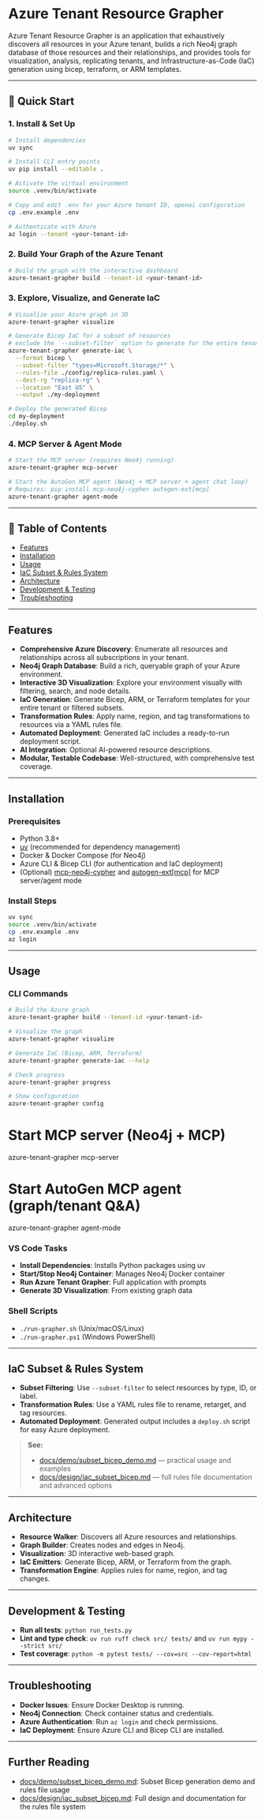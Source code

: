 # Azure Tenant Resource Grapher

Azure Tenant Resource Grapher is an application that exhaustively discovers all resources in your Azure tenant, builds a rich Neo4j graph database of those resources and their relationships, and provides tools for visualization, analysis, replicating tenants, and Infrastructure-as-Code (IaC) generation using bicep, terraform, or ARM templates.

---

## 🚀 Quick Start

### 1. Install & Set Up

```bash
# Install dependencies
uv sync

# Install CLI entry points
uv pip install --editable .

# Activate the virtual environment
source .venv/bin/activate

# Copy and edit .env for your Azure tenant ID, openai configuration
cp .env.example .env

# Authenticate with Azure
az login --tenant <your-tenant-id>
```

### 2. Build Your Graph of the Azure Tenant

```bash
# Build the graph with the interactive dashboard
azure-tenant-grapher build --tenant-id <your-tenant-id>
```

### 3. Explore, Visualize, and Generate IaC

```bash
# Visualize your Azure graph in 3D
azure-tenant-grapher visualize

# Generate Bicep IaC for a subset of resources
# exclude the `--subset-filter` option to generate for the entire tenant
azure-tenant-grapher generate-iac \
  --format bicep \
  --subset-filter "types=Microsoft.Storage/*" \
  --rules-file ./config/replica-rules.yaml \
  --dest-rg "replica-rg" \
  --location "East US" \
  --output ./my-deployment

# Deploy the generated Bicep
cd my-deployment
./deploy.sh
```

### 4. MCP Server & Agent Mode

```bash
# Start the MCP server (requires Neo4j running)
azure-tenant-grapher mcp-server

# Start the AutoGen MCP agent (Neo4j + MCP server + agent chat loop)
# Requires: pip install mcp-neo4j-cypher autogen-ext[mcp]
azure-tenant-grapher agent-mode
```

---

## 📖 Table of Contents

- [Features](#features)
- [Installation](#installation)
- [Usage](#usage)
- [IaC Subset & Rules System](#iac-subset--rules-system)
- [Architecture](#architecture)
- [Development & Testing](#development--testing)
- [Troubleshooting](#troubleshooting)

---

## Features

- **Comprehensive Azure Discovery**: Enumerate all resources and relationships across all subscriptions in your tenant.
- **Neo4j Graph Database**: Build a rich, queryable graph of your Azure environment.
- **Interactive 3D Visualization**: Explore your environment visually with filtering, search, and node details.
- **IaC Generation**: Generate Bicep, ARM, or Terraform templates for your entire tenant or filtered subsets.
- **Transformation Rules**: Apply name, region, and tag transformations to resources via a YAML rules file.
- **Automated Deployment**: Generated IaC includes a ready-to-run deployment script.
- **AI Integration**: Optional AI-powered resource descriptions.
- **Modular, Testable Codebase**: Well-structured, with comprehensive test coverage.

---

## Installation

### Prerequisites

- Python 3.8+
- [uv](https://docs.astral.sh/uv/) (recommended for dependency management)
- Docker & Docker Compose (for Neo4j)
- Azure CLI & Bicep CLI (for authentication and IaC deployment)
- (Optional) [mcp-neo4j-cypher](https://github.com/neo4j-contrib/mcp-neo4j-cypher) and [autogen-ext[mcp]](https://github.com/microsoft/autogen) for MCP server/agent mode

### Install Steps

```bash
uv sync
source .venv/bin/activate
cp .env.example .env
az login
```

---

## Usage

### CLI Commands

```bash
# Build the Azure graph
azure-tenant-grapher build --tenant-id <your-tenant-id>

# Visualize the graph
azure-tenant-grapher visualize

# Generate IaC (Bicep, ARM, Terraform)
azure-tenant-grapher generate-iac --help

# Check progress
azure-tenant-grapher progress

# Show configuration
azure-tenant-grapher config
```

# Start MCP server (Neo4j + MCP)
azure-tenant-grapher mcp-server

# Start AutoGen MCP agent (graph/tenant Q&A)
azure-tenant-grapher agent-mode

### VS Code Tasks

- **Install Dependencies**: Installs Python packages using uv
- **Start/Stop Neo4j Container**: Manages Neo4j Docker container
- **Run Azure Tenant Grapher**: Full application with prompts
- **Generate 3D Visualization**: From existing graph data

### Shell Scripts

- `./run-grapher.sh` (Unix/macOS/Linux)
- `./run-grapher.ps1` (Windows PowerShell)

---

## IaC Subset & Rules System

- **Subset Filtering**: Use `--subset-filter` to select resources by type, ID, or label.
- **Transformation Rules**: Use a YAML rules file to rename, retarget, and tag resources.
- **Automated Deployment**: Generated output includes a `deploy.sh` script for easy Azure deployment.

> **See:**
> - [docs/demo/subset_bicep_demo.md](docs/demo/subset_bicep_demo.md) — practical usage and examples
> - [docs/design/iac_subset_bicep.md](docs/design/iac_subset_bicep.md) — full rules file documentation and advanced options

---

## Architecture

- **Resource Walker**: Discovers all Azure resources and relationships.
- **Graph Builder**: Creates nodes and edges in Neo4j.
- **Visualization**: 3D interactive web-based graph.
- **IaC Emitters**: Generate Bicep, ARM, or Terraform from the graph.
- **Transformation Engine**: Applies rules for name, region, and tag changes.

---

## Development & Testing

- **Run all tests**: `python run_tests.py`
- **Lint and type check**: `uv run ruff check src/ tests/` and `uv run mypy --strict src/`
- **Test coverage**: `python -m pytest tests/ --cov=src --cov-report=html`

---

## Troubleshooting

- **Docker Issues**: Ensure Docker Desktop is running.
- **Neo4j Connection**: Check container status and credentials.
- **Azure Authentication**: Run `az login` and check permissions.
- **IaC Deployment**: Ensure Azure CLI and Bicep CLI are installed.

---

## Further Reading

- [docs/demo/subset_bicep_demo.md](docs/demo/subset_bicep_demo.md): Subset Bicep generation demo and rules file usage
- [docs/design/iac_subset_bicep.md](docs/design/iac_subset_bicep.md): Full design and documentation for the rules file system
